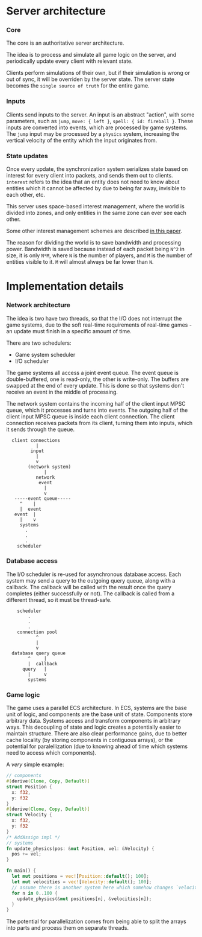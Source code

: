 # Server architecture

### Core

The core is an authoritative server architecture. 

The idea is to process and simulate all game logic on the server, and periodically update every client with relevant state. 

Clients perform simulations of their own, but if their simulation is wrong or out of sync, it will be overriden by the server state. The server state becomes the `single source of truth` for the entire game. 

### Inputs

Clients send inputs to the server. An input is an abstract "action", with some parameters, such as `jump`, `move: { left }`, `spell: { id: fireball }`. These inputs are converted into events, which are processed by game systems. The `jump` input may be processed by a `physics` system, increasing the vertical velocity of the entity which the input originates from.

### State updates

Once every update, the synchronization system serializes state based on interest for every client into packets, and sends them out to clients. `interest` refers to the idea that an entity does not need to know about entities which it cannot be affected by due to being far away, invisible to each other, etc.

This server uses space-based interest management, where the world is divided into zones, and only entities in the same zone can ever see each other.

Some other interest management schemes are described [in this paper](https://www.cs.mcgill.ca/~jboula2/thesis.pdf).

The reason for dividing the world is to save bandwidth and processing power. Bandwidth is saved because instead of each packet being `N^2` in size, it is only `N*M`, where `N` is the number of players, and `M` is the number of entities visible to it. `M` will almost always be far lower than `N`.

# Implementation details

### Network architecture

The idea is two have two threads, so that the I/O does not interrupt the game systems, due to the soft real-time requirements of real-time games - an update must finish in a specific amount of time. 

There are two schedulers:
* Game system scheduler
* I/O scheduler

The game systems all access a joint event queue. The event queue is double-buffered, one is read-only, the other is write-only. The buffers are swapped at the end of every update. This is done so that systems don't receive an event in the middle of processing. 

The network system contains the incoming half of the client input MPSC queue, which it processes and turns into events. The outgoing half of the client input MPSC queue is inside each client connection. The client connection receives packets from its client, turning them into inputs, which it sends through the queue.

```
  client connections
           |
         input
           |
           v
        (network system)
              |
           network
            event
              |
              v
   -----event queue-----
     ^    |
     |  event
   event  |
     |    v
     systems
       .
       .
       .
    scheduler
```

### Database access

The I/O scheduler is re-used for asynchronous database access. Each system may send a query to the outgoing query queue, along with a callback. The callback will be called with the result once the query completes (either successfully or not). The callback is called from a different thread, so it must be thread-safe.

```
    scheduler
        .
        .
        .
    connection pool
           ^
           |
           v
  database query queue
        ^     |
        |  callback
      query   |
        |     v
        systems
```

### Game logic

The game uses a parallel ECS architecture. In ECS, systems are the base unit of logic, and components are the base unit of state. Components store arbitrary data. Systems access and transform components in arbitrary ways. This decoupling of state and logic creates a potentially easier to maintain structure. There are also clear performance gains, due to better cache locality (by storing components in contiguous arrays), or the potential for paralellization (due to knowing ahead of time which systems need to access which components).

A *very* simple example:
```rust
// components
#[derive(Clone, Copy, Default)]
struct Position {
  x: f32,
  y: f32
}
#[derive(Clone, Copy, Default)]
struct Velocity {
  x: f32,
  y: f32
}
/* AddAssign impl */
// systems
fn update_physics(pos: &mut Position, vel: &Velocity) {
  pos += vel;
}

fn main() {
  let mut positions = vec![Position::default(); 100];
  let mut velocities = vec![Velocity::default(); 100];
  // assume there is another system here which somehow changes `velocities`
  for n in 0..100 {
    update_physics(&mut positions[n], &velocities[n]);
  }
}
```

The potential for parallelization comes from being able to split the arrays into parts and process them on separate threads.